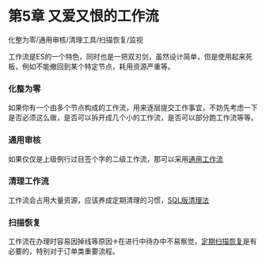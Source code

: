 # 第5章 又爱又恨的工作流

化整为零/通用审核/清理工具/扫描恢复/监视

工作流是ES的一个特色，同时也是一把双刃剑，虽然设计简单，但是使用起来死板，例如不能撤回到某个特定节点，耗用资源严重等。

### 化整为零
如果你有一个由多个节点构成的工作流，用来逐层提交工作事宜，不妨先考虑一下是否必须这么做，是否可以拆开成几个小的工作流，是否可以部分跑工作流等等。

### 通用审核
如果仅仅是上级例行过目签个字的二级工作流，那可以采用[通用工作流](http://ylin.wang/2014/04/03/esap11/)

### 清理工作流
工作流会占用大量资源，应该养成定期清理的习惯，[SQL版清理法](http://ylin.wang/2013/08/29/esap3/)

### 扫描恢复
工作流在办理时容易因掉线等原因`卡`在进行中待办中不易察觉，[定期扫描恢复](http://ylin.wang/2013/07/27/esap0/)是有必要的，特别对于订单类重要流程。
